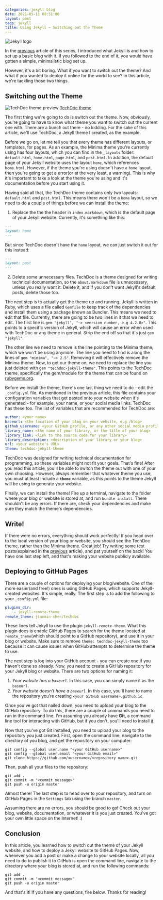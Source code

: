 ```yaml
---
categories: jekyll blog
date: 2021-05-11 08:51:00
layout: post
tags: jekyll
title: Using Jekyll ~ Switching out the Theme
---
```

![Jekyll logo](https://repository-images.githubusercontent.com/65252/f2b7c780-70b6-11e9-85d2-f4bda8708a2d)

In the [previous](https://jianmin-chen.github.io/blog/jekyll/blog/2021/04/12/using-jekyll-~-creating-a-blog.html) article of this series, I introduced what Jekyll is and how to set up a basic blog with it. If you followed to the end of it, you would have gotten a simple, minimalistic blog set up.

However, it's a bit boring. What if you want to switch out the theme? And what if you wanted to deploy it online for the world to see? In this article, we're tackling those two things.

## Switching out the Theme

![TechDoc theme preview](https://raw.githubusercontent.com/jianmin-chen/jekyllthemes/master/thumbnails/techdoc.png)
<a class="img-link" href="https://github.com/jianmin-chen/techdoc">TechDoc theme</a>

The first thing we're going to do is switch out the theme. Now, obviously, you're going to have to know what theme you want to switch out the current one with. There are a bunch out there - no kidding. For the sake of this article, we'll use TechDoc, a Jekyll theme I created, as the example.

Before we go on, let me tell you that every theme has different layouts, or templates, for pages. As an example, the Minima theme you're currently using has four layouts, which you can find in the `_layouts` folder: `default.html`, `home.html`, `page.html`, and `post.html`. In addition, the default page of your Jekyll website uses the layout `home`, which references `home.html`. However, if the theme you're using doesn't have a `home` layout, then you're going to get a error(or at the very least, a warning). This is why it's important to take a look at the theme you're using and it's documentation before you start using it.

Having said all that, the TechDoc theme contains only two layouts: `default.html` and `post.html`. This means there won't be a `home` layout, so we need to do a couple of things before we can install the theme:
1. Replace the the the header in `index.markdown`, which is the default page of your Jekyll website. Currently, it's something like this:
~~~markdown
---
layout: home
---
~~~
But since TechDoc doesn't have the `home` layout, we can just switch it out for this instead:
~~~markdown
---
layout: post
---
~~~
2. Delete some unnecessary files. TechDoc is a theme designed for writing technical documentation, so the `about.markdown` file is unnecessary, unless you really want it. Delete it, and if you don't want Jekyll's default posts, delete those too.

The next step is to actually get the theme up and running. Jekyll is written in Ruby, which uses a file called `Gemfile` to keep track of the dependencies and install them using a package known as Bundler. This means we need to edit that file. Currently, there are going to be two lines in it that we need to edit. The first line is `gem "jekyll", "~> <version number, e.g 4.2.0>"`. This points to a specific version of Jekyll, which will cause an error when used with TechDoc or any theme in general. Strip the end off so that it's just `gem "jekyll"`.

The other line we need to remove is the line pointing to the Minima theme, which we won't be using anymore. The line you need to find is along the lines of `gem "minima", "~> 2.5"`. Removing it will effectively remove the Minima theme. Now, to get our theme on, we need to replace the line you just deleted with `gem "techdoc-jekyll-theme"`. This points to the TechDoc theme, specifically the gem/module for the theme that can be found on [rubygems.org](https://rubygems.org).

Before we install the theme, there's one last thing we need to do - edit the `_config.yml` file. As mentioned in the previous article, this file contains your configuration variables that get pasted onto your website when it's generated - for example, your name, or your social media links. TechDoc has these too. The list of variables that are recommended for TechDoc are:
~~~yaml
author: <your name>
baseurl: <the location of your blog on your website, e.g /blog>
github_username: <your GitHub profile, or any other social media profile link>
library_name: <the name of your library, or the title of your blog>
library_link: <link to the source code for your library>
library_description: <description of your library or your blog>
url: <your website's URL>
theme: techdoc-jekyll-theme
~~~
TechDoc was designed for writing technical documentation for programming, so these variables might not fit your goals. That's fine! After you read this article, you'll be able to switch the theme out with one of your own choosing. However, always remember that whatever theme you use, you must at least include a **`theme`** variable, as this points to the theme Jekyll will be using to generate your website.

Finally, we can install the theme! Fire up a terminal, navigate to the folder where your blog or website is stored at, and run `bundle install`. There shouldn't be any errors. If there are, check your dependencies and make sure they match the theme's dependencies.

## Write!
If there were no errors, everything should work perfectly! If you head over to the local version of your blog or website, you should see the TechDoc theme, rather than the Minima theme. Great job! Try writing some test posts(explained in the [previous](https://jianmin-chen.github.io/blog/jekyll/blog/2021/04/12/using-jekyll-~-creating-a-blog.html) article), and pat yourself on the back! You have one last step left, and that's making your website publicly available.

## Deploying to GitHub Pages
There are a couple of options for deploying your blog/website. One of the more easier(and free!) ones is using GitHub Pages, which supports Jekyll-created websites. It's simple, really. The first step is to add the following to your `_config.yml` file:
~~~yaml
plugins_dir:
    - jekyll-remote-theme
remote_theme: jianmin-chen/techdoc
~~~
These lines tell Jekyll to use the plugin `jekyll-remote-theme`. What this plugin does is enable GitHub Pages to search for the theme located at `remote_theme`(which should point to a GitHub repository), and use it in your blog or website. Make sure to remove `theme: techdoc-jekyll-theme` too because it can cause issues when GitHub attempts to determine the theme to use.

The next step is log into your GitHub account - you can create one if you haven't done so already. Now, you need to create a GitHub repository for your Jekyll blog or website. There are two options for naming it:
1. *Your website has a `baseurl`.* In this case, you can simply name it as the `baseurl`.
2. *Your website doesn't have a `baseurl`.* In this case, you'll have to name the repository you're creating `<your GitHub username>.github.io`.

Once you've got that nailed down, you need to upload your blog to the GitHub repository. To do this, there are a couple of commands you need to run in the command line. I'm assuming you already have **Git**, a command line tool for interacting with GitHub, but if you don't, you'll need to install [it](https://git-scm.com/downloads).

Now that you've got Git installed, you need to upload your blog to the repository you just created. First, open the command line, navigate to the directory of you blog, and get the repository on your computer:
~~~
git config --global user.name "<your GitHub username>"
git config --global user.email "<your GitHub email>"
git clone https://github.com/<username>/<repository name>.git
~~~
Then, push all your files to the repository:
~~~
git add .
git commit -m "<commit message>"
git push -u origin master
~~~
Almost there! The last step is to head over to your repository, and turn on GitHub Pages in the `Settings` tab using the branch `master`.

Assuming there are no errors, you should be good to go! Check out your blog, website, documentation, or whatever it is you just created. You've got your own little space on the Internet! :)

## Conclusion
In this article, you learned how to switch out the theme of your Jekyll website, and how to deploy a Jekyll website to GitHub Pages. Now, whenever you add a post or make a change to your website locally, all you need to do to publish it to GitHub is open the command line, navigate to the directory where your blog is stored at, and run the following commands:
~~~
git add .
git commit -m "<commit message>"
git push -u origin master
~~~
And that's it! If you have any questions, fire below. Thanks for reading!
